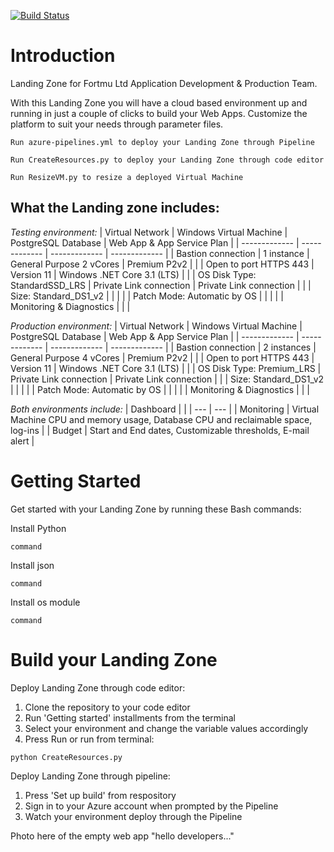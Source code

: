 [![Build Status](https://dev.azure.com/AcademyAzure2022/Fortmu%20Ltd%20-%20Group%203/_apis/build/status/FortmuDemo?branchName=master)](https://dev.azure.com/AcademyAzure2022/Fortmu%20Ltd%20-%20Group%203/_build/latest?definitionId=142&branchName=master)

# Introduction 
Landing Zone for Fortmu Ltd Application Development & Production Team.

With this Landing Zone you will have a cloud based environment up and running in just a couple of clicks to build your Web Apps. Customize the platform to suit your needs through parameter files.
```
Run azure-pipelines.yml to deploy your Landing Zone through Pipeline

Run CreateResources.py to deploy your Landing Zone through code editor

Run ResizeVM.py to resize a deployed Virtual Machine 
```


## What the Landing zone includes:
*Testing environment:*
| Virtual Network | Windows Virtual Machine | PostgreSQL Database  | Web App & App Service Plan |
| ------------- | ------------- | ------------- | ------------- |
| Bastion connection  | 1 instance  | General Purpose 2 vCores  | Premium P2v2 |
|  | Open to port HTTPS 443 | Version 11  | Windows .NET Core 3.1 (LTS) |
|  | OS Disk Type: StandardSSD_LRS | Private Link connection   | Private Link connection |
|  | Size: Standard_DS1_v2  |  |  |
|  | Patch Mode: Automatic by OS |  |  |
|  | Monitoring & Diagnostics |  |  |

*Production environment:*
| Virtual Network | Windows Virtual Machine | PostgreSQL Database  | Web App & App Service Plan |
| ------------- | ------------- | ------------- | ------------- |
| Bastion connection  | 2 instances  | General Purpose 4 vCores  | Premium P2v2 |
|  | Open to port HTTPS 443 | Version 11  | Windows .NET Core 3.1 (LTS) |
|  | OS Disk Type: Premium_LRS | Private Link connection   | Private Link connection |
|  | Size: Standard_DS1_v2  |  |  |
|  | Patch Mode: Automatic by OS |  |  |
|  | Monitoring & Diagnostics |  |  |

*Both environments include:*
| Dashboard |  |
| --- | --- |
| Monitoring | Virtual Machine CPU and memory usage, Database CPU and reclaimable space, log-ins |
| Budget | Start and End dates, Customizable thresholds, E-mail alert |

# Getting Started
Get started with your Landing Zone by running these Bash commands:
	
Install Python
```
command
```
Install json
```
command
```
Install os module
```
command
```

# Build your Landing Zone
Deploy Landing Zone through code editor:
1.	Clone the repository to your code editor
2.	Run 'Getting started' installments from the terminal
3.	Select your environment and change the variable values accordingly
4.	Press Run or run from terminal:
```
python CreateResources.py
```

Deploy Landing Zone through pipeline:
1.	Press 'Set up build' from respository
2.	Sign in to your Azure account when prompted by the Pipeline
3.	Watch your environment deploy through the Pipeline

Photo here of the empty web app "hello developers..."

